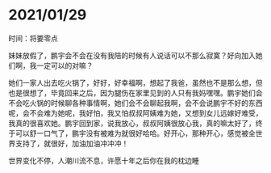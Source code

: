 # 2021/01/29

时间：将要零点

  妹妹放假了，鹏宇会不会在没有我陪的时候有人说话可以不那么寂寞？好向加入她们啊，我一定可以的对嘛？

  她们一家人出去吃火锅了，好好，好幸福啊，想起了我爸，虽然也不是那么想，但也是很想了，毕竟回来之后，因为腿伤在家里见到的人只有我妈嘿嘿。鹏宇她们会不会吃火锅的时候聊各种事情啊，她们会不会聊起我啊，会不会说鹏宇不好的东西呢，会不会难为她呢，我好怕，我又怕叔叔阿姨难为她，又想到女儿远嫁好难受，我真的很喜欢她。鹏宇回到家，说我放心，叔叔阿姨很放心我，真的嘛太好了，终于可以舒一口气了，鹏宇没有被难为就很好哈哈。好开心，那种开心，感觉被全世界支持了，就很好，加油加油冲冲冲！

  世界变化不停，人潮川流不息，许愿十年之后你在我的枕边睡

